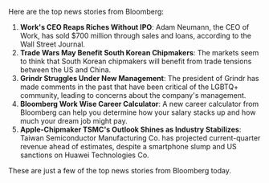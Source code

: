 Here are the top news stories from Bloomberg:

1. **Work's CEO Reaps Riches Without IPO**: Adam Neumann, the CEO of Work, has sold $700 million through sales and loans, according to the Wall Street Journal.
2. **Trade Wars May Benefit South Korean Chipmakers**: The markets seem to think that South Korean chipmakers will benefit from trade tensions between the US and China.
3. **Grindr Struggles Under New Management**: The president of Grindr has made comments in the past that have been critical of the LGBTQ+ community, leading to concerns about the company's management.
4. **Bloomberg Work Wise Career Calculator**: A new career calculator from Bloomberg can help you determine how your salary stacks up and how much your dream job might pay.
5. **Apple-Chipmaker TSMC's Outlook Shines as Industry Stabilizes**: Taiwan Semiconductor Manufacturing Co. has projected current-quarter revenue ahead of estimates, despite a smartphone slump and US sanctions on Huawei Technologies Co.

These are just a few of the top news stories from Bloomberg today.